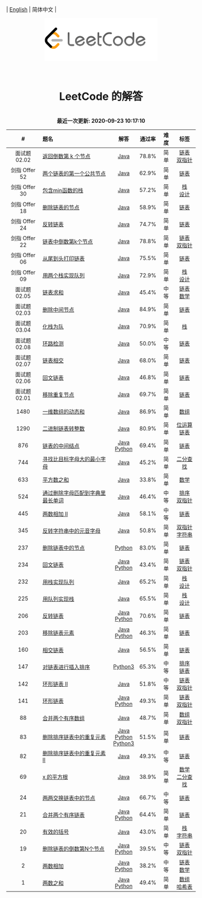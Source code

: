 
| [English](README_EN.md) | 简体中文 |

<p align="center"><img width="300" src="https://raw.githubusercontent.com/KivenCkl/LeetCode_Helper/master/imgs/leetcode-logo.png"></p>
<p align="center">
    <img src="https://img.shields.io/badge/用户-gong-bo-bai-hd-BDZ3rMpg0a-blue.svg?" alt="">
    <img src="https://img.shields.io/badge/已解决-43/1806-blue.svg?" alt="">
    <img src="https://img.shields.io/badge/简单-33-green.svg?" alt="">
    <img src="https://img.shields.io/badge/中等-10-orange.svg?" alt="">
    <img src="https://img.shields.io/badge/困难-0-red.svg?" alt="">
</p>
<h1 align="center">LeetCode 的解答</h1>

<p align="center">
    <br>
    <b>最近一次更新: 2020-09-23 10:17:10</b>
    <br>
</p>


| # | 题名 | 解答 | 通过率 | 难度 | 标签 |
|:--:|:-----|:---------:|:----:|:----:|:----:|
|面试题 02.02|[返回倒数第 k 个节点](Problemset/kth-node-from-end-of-list-lcci/README.md)|[Java](Problemset/kth-node-from-end-of-list-lcci/kth-node-from-end-of-list-lcci.java)|78.8%|简单|[链表](https://leetcode-cn.com/tag/linked-list)<br>[双指针](https://leetcode-cn.com/tag/two-pointers)|
|剑指 Offer 52|[两个链表的第一个公共节点](Problemset/liang-ge-lian-biao-de-di-yi-ge-gong-gong-jie-dian-lcof/README.md)|[Java](Problemset/liang-ge-lian-biao-de-di-yi-ge-gong-gong-jie-dian-lcof/liang-ge-lian-biao-de-di-yi-ge-gong-gong-jie-dian-lcof.java)|62.9%|简单|[链表](https://leetcode-cn.com/tag/linked-list)|
|剑指 Offer 30|[包含min函数的栈](Problemset/bao-han-minhan-shu-de-zhan-lcof/README.md)|[Java](Problemset/bao-han-minhan-shu-de-zhan-lcof/bao-han-minhan-shu-de-zhan-lcof.java)|57.2%|简单|[栈](https://leetcode-cn.com/tag/stack)<br>[设计](https://leetcode-cn.com/tag/design)|
|剑指 Offer 18|[删除链表的节点](Problemset/shan-chu-lian-biao-de-jie-dian-lcof/README.md)|[Java](Problemset/shan-chu-lian-biao-de-jie-dian-lcof/shan-chu-lian-biao-de-jie-dian-lcof.java)|58.9%|简单|[链表](https://leetcode-cn.com/tag/linked-list)|
|剑指 Offer 24|[反转链表](Problemset/fan-zhuan-lian-biao-lcof/README.md)|[Java](Problemset/fan-zhuan-lian-biao-lcof/fan-zhuan-lian-biao-lcof.java)|74.7%|简单|[链表](https://leetcode-cn.com/tag/linked-list)|
|剑指 Offer 22|[链表中倒数第k个节点](Problemset/lian-biao-zhong-dao-shu-di-kge-jie-dian-lcof/README.md)|[Java](Problemset/lian-biao-zhong-dao-shu-di-kge-jie-dian-lcof/lian-biao-zhong-dao-shu-di-kge-jie-dian-lcof.java)|78.8%|简单|[链表](https://leetcode-cn.com/tag/linked-list)<br>[双指针](https://leetcode-cn.com/tag/two-pointers)|
|剑指 Offer 06|[从尾到头打印链表](Problemset/cong-wei-dao-tou-da-yin-lian-biao-lcof/README.md)|[Java](Problemset/cong-wei-dao-tou-da-yin-lian-biao-lcof/cong-wei-dao-tou-da-yin-lian-biao-lcof.java)|75.5%|简单|[链表](https://leetcode-cn.com/tag/linked-list)|
|剑指 Offer 09|[用两个栈实现队列](Problemset/yong-liang-ge-zhan-shi-xian-dui-lie-lcof/README.md)|[Java](Problemset/yong-liang-ge-zhan-shi-xian-dui-lie-lcof/yong-liang-ge-zhan-shi-xian-dui-lie-lcof.java)|72.9%|简单|[栈](https://leetcode-cn.com/tag/stack)<br>[设计](https://leetcode-cn.com/tag/design)|
|面试题 02.05|[链表求和](Problemset/sum-lists-lcci/README.md)|[Java](Problemset/sum-lists-lcci/sum-lists-lcci.java)|45.4%|中等|[链表](https://leetcode-cn.com/tag/linked-list)<br>[数学](https://leetcode-cn.com/tag/math)|
|面试题 02.03|[删除中间节点](Problemset/delete-middle-node-lcci/README.md)|[Java](Problemset/delete-middle-node-lcci/delete-middle-node-lcci.java)|84.9%|简单|[链表](https://leetcode-cn.com/tag/linked-list)|
|面试题 03.04|[化栈为队](Problemset/implement-queue-using-stacks-lcci/README.md)|[Java](Problemset/implement-queue-using-stacks-lcci/implement-queue-using-stacks-lcci.java)|70.9%|简单|[栈](https://leetcode-cn.com/tag/stack)|
|面试题 02.08|[环路检测](Problemset/linked-list-cycle-lcci/README.md)|[Java](Problemset/linked-list-cycle-lcci/linked-list-cycle-lcci.java)|50.0%|中等|[链表](https://leetcode-cn.com/tag/linked-list)|
|面试题 02.07|[链表相交](Problemset/intersection-of-two-linked-lists-lcci/README.md)|[Java](Problemset/intersection-of-two-linked-lists-lcci/intersection-of-two-linked-lists-lcci.java)|68.0%|简单|[链表](https://leetcode-cn.com/tag/linked-list)|
|面试题 02.06|[回文链表](Problemset/palindrome-linked-list-lcci/README.md)|[Java](Problemset/palindrome-linked-list-lcci/palindrome-linked-list-lcci.java)|46.8%|简单|[链表](https://leetcode-cn.com/tag/linked-list)|
|面试题 02.01|[移除重复节点](Problemset/remove-duplicate-node-lcci/README.md)|[Java](Problemset/remove-duplicate-node-lcci/remove-duplicate-node-lcci.java)|69.7%|简单|[链表](https://leetcode-cn.com/tag/linked-list)|
|1480|[一维数组的动态和](Problemset/running-sum-of-1d-array/README.md)|[Java](Problemset/running-sum-of-1d-array/running-sum-of-1d-array.java)|86.9%|简单|[数组](https://leetcode-cn.com/tag/array)|
|1290|[二进制链表转整数](Problemset/convert-binary-number-in-a-linked-list-to-integer/README.md)|[Java](Problemset/convert-binary-number-in-a-linked-list-to-integer/convert-binary-number-in-a-linked-list-to-integer.java)|80.9%|简单|[位运算](https://leetcode-cn.com/tag/bit-manipulation)<br>[链表](https://leetcode-cn.com/tag/linked-list)|
|876|[链表的中间结点](Problemset/middle-of-the-linked-list/README.md)|[Java](Problemset/middle-of-the-linked-list/middle-of-the-linked-list.java)<br>[Python](Problemset/middle-of-the-linked-list/middle-of-the-linked-list.py)|69.4%|简单|[链表](https://leetcode-cn.com/tag/linked-list)|
|744|[寻找比目标字母大的最小字母](Problemset/find-smallest-letter-greater-than-target/README.md)|[Java](Problemset/find-smallest-letter-greater-than-target/find-smallest-letter-greater-than-target.java)|45.2%|简单|[二分查找](https://leetcode-cn.com/tag/binary-search)|
|633|[平方数之和](Problemset/sum-of-square-numbers/README.md)|[Java](Problemset/sum-of-square-numbers/sum-of-square-numbers.java)|33.8%|简单|[数学](https://leetcode-cn.com/tag/math)|
|524|[通过删除字母匹配到字典里最长单词](Problemset/longest-word-in-dictionary-through-deleting/README.md)|[Java](Problemset/longest-word-in-dictionary-through-deleting/longest-word-in-dictionary-through-deleting.java)|46.4%|中等|[排序](https://leetcode-cn.com/tag/sort)<br>[双指针](https://leetcode-cn.com/tag/two-pointers)|
|445|[两数相加 II](Problemset/add-two-numbers-ii/README.md)|[Java](Problemset/add-two-numbers-ii/add-two-numbers-ii.java)|58.1%|中等|[链表](https://leetcode-cn.com/tag/linked-list)|
|345|[反转字符串中的元音字母](Problemset/reverse-vowels-of-a-string/README.md)|[Java](Problemset/reverse-vowels-of-a-string/reverse-vowels-of-a-string.java)|50.8%|简单|[双指针](https://leetcode-cn.com/tag/two-pointers)<br>[字符串](https://leetcode-cn.com/tag/string)|
|237|[删除链表中的节点](Problemset/delete-node-in-a-linked-list/README.md)|[Python](Problemset/delete-node-in-a-linked-list/delete-node-in-a-linked-list.py)|83.0%|简单|[链表](https://leetcode-cn.com/tag/linked-list)|
|234|[回文链表](Problemset/palindrome-linked-list/README.md)|[Java](Problemset/palindrome-linked-list/palindrome-linked-list.java)<br>[Python](Problemset/palindrome-linked-list/palindrome-linked-list.py)|43.4%|简单|[链表](https://leetcode-cn.com/tag/linked-list)<br>[双指针](https://leetcode-cn.com/tag/two-pointers)|
|232|[用栈实现队列](Problemset/implement-queue-using-stacks/README.md)|[Java](Problemset/implement-queue-using-stacks/implement-queue-using-stacks.java)|65.2%|简单|[栈](https://leetcode-cn.com/tag/stack)<br>[设计](https://leetcode-cn.com/tag/design)|
|225|[用队列实现栈](Problemset/implement-stack-using-queues/README.md)|[Java](Problemset/implement-stack-using-queues/implement-stack-using-queues.java)|65.5%|简单|[栈](https://leetcode-cn.com/tag/stack)<br>[设计](https://leetcode-cn.com/tag/design)|
|206|[反转链表](Problemset/reverse-linked-list/README.md)|[Java](Problemset/reverse-linked-list/reverse-linked-list.java)<br>[Python](Problemset/reverse-linked-list/reverse-linked-list.py)|70.6%|简单|[链表](https://leetcode-cn.com/tag/linked-list)|
|203|[移除链表元素](Problemset/remove-linked-list-elements/README.md)|[Java](Problemset/remove-linked-list-elements/remove-linked-list-elements.java)<br>[Python](Problemset/remove-linked-list-elements/remove-linked-list-elements.py)|46.3%|简单|[链表](https://leetcode-cn.com/tag/linked-list)|
|160|[相交链表](Problemset/intersection-of-two-linked-lists/README.md)|[Java](Problemset/intersection-of-two-linked-lists/intersection-of-two-linked-lists.java)|56.5%|简单|[链表](https://leetcode-cn.com/tag/linked-list)|
|147|[对链表进行插入排序](Problemset/insertion-sort-list/README.md)|[Python3](Problemset/insertion-sort-list/insertion-sort-list.py)|65.3%|中等|[排序](https://leetcode-cn.com/tag/sort)<br>[链表](https://leetcode-cn.com/tag/linked-list)|
|142|[环形链表 II](Problemset/linked-list-cycle-ii/README.md)|[Java](Problemset/linked-list-cycle-ii/linked-list-cycle-ii.java)|51.8%|中等|[链表](https://leetcode-cn.com/tag/linked-list)<br>[双指针](https://leetcode-cn.com/tag/two-pointers)|
|141|[环形链表](Problemset/linked-list-cycle/README.md)|[Java](Problemset/linked-list-cycle/linked-list-cycle.java)<br>[Python](Problemset/linked-list-cycle/linked-list-cycle.py)|49.3%|简单|[链表](https://leetcode-cn.com/tag/linked-list)<br>[双指针](https://leetcode-cn.com/tag/two-pointers)|
|88|[合并两个有序数组](Problemset/merge-sorted-array/README.md)|[Java](Problemset/merge-sorted-array/merge-sorted-array.java)|48.7%|简单|[数组](https://leetcode-cn.com/tag/array)<br>[双指针](https://leetcode-cn.com/tag/two-pointers)|
|83|[删除排序链表中的重复元素](Problemset/remove-duplicates-from-sorted-list/README.md)|[Java](Problemset/remove-duplicates-from-sorted-list/remove-duplicates-from-sorted-list.java)<br>[Python](Problemset/remove-duplicates-from-sorted-list/remove-duplicates-from-sorted-list.py)<br>[Python3](Problemset/remove-duplicates-from-sorted-list/remove-duplicates-from-sorted-list.py)|51.5%|简单|[链表](https://leetcode-cn.com/tag/linked-list)|
|82|[删除排序链表中的重复元素 II](Problemset/remove-duplicates-from-sorted-list-ii/README.md)|[Java](Problemset/remove-duplicates-from-sorted-list-ii/remove-duplicates-from-sorted-list-ii.java)|49.3%|中等|[链表](https://leetcode-cn.com/tag/linked-list)|
|69|[x 的平方根](Problemset/sqrtx/README.md)|[Java](Problemset/sqrtx/sqrtx.java)|38.9%|简单|[数学](https://leetcode-cn.com/tag/math)<br>[二分查找](https://leetcode-cn.com/tag/binary-search)|
|24|[两两交换链表中的节点](Problemset/swap-nodes-in-pairs/README.md)|[Java](Problemset/swap-nodes-in-pairs/swap-nodes-in-pairs.java)|66.7%|中等|[链表](https://leetcode-cn.com/tag/linked-list)|
|21|[合并两个有序链表](Problemset/merge-two-sorted-lists/README.md)|[Java](Problemset/merge-two-sorted-lists/merge-two-sorted-lists.java)<br>[Python](Problemset/merge-two-sorted-lists/merge-two-sorted-lists.py)|64.4%|简单|[链表](https://leetcode-cn.com/tag/linked-list)|
|20|[有效的括号](Problemset/valid-parentheses/README.md)|[Java](Problemset/valid-parentheses/valid-parentheses.java)|43.0%|简单|[栈](https://leetcode-cn.com/tag/stack)<br>[字符串](https://leetcode-cn.com/tag/string)|
|19|[删除链表的倒数第N个节点](Problemset/remove-nth-node-from-end-of-list/README.md)|[Java](Problemset/remove-nth-node-from-end-of-list/remove-nth-node-from-end-of-list.java)<br>[Python](Problemset/remove-nth-node-from-end-of-list/remove-nth-node-from-end-of-list.py)|39.5%|中等|[链表](https://leetcode-cn.com/tag/linked-list)<br>[双指针](https://leetcode-cn.com/tag/two-pointers)|
|2|[两数相加](Problemset/add-two-numbers/README.md)|[Java](Problemset/add-two-numbers/add-two-numbers.java)<br>[Python](Problemset/add-two-numbers/add-two-numbers.py)|38.2%|中等|[链表](https://leetcode-cn.com/tag/linked-list)<br>[数学](https://leetcode-cn.com/tag/math)|
|1|[两数之和](Problemset/two-sum/README.md)|[Java](Problemset/two-sum/two-sum.java)<br>[Python](Problemset/two-sum/two-sum.py)|49.4%|简单|[数组](https://leetcode-cn.com/tag/array)<br>[哈希表](https://leetcode-cn.com/tag/hash-table)|
